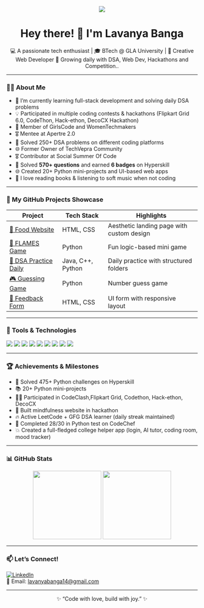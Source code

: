<p align="center">
  <img src="https://readme-typing-svg.herokuapp.com/?lines=Hi+👋+I'm+Lavanya+Banga;Software+Developer+In+Progress;DSA+%7C+Web+Dev+%7C+Python+%7C+Creative+Coder;&center=true&width=500&height=50&color=F78DB6&vCenter=true&size=22" />
</p>



<h1 align="center">Hey there! 👋 I'm Lavanya Banga</h1>

<p align="center">
  💻 A passionate tech enthusiast | 🎓 BTech @ GLA University | 🌸 Creative Web Developer  
  🌱 Growing daily with DSA, Web Dev, Hackathons and Competition..
</p>

---

### 👩‍💻 About Me

- 🔭 I’m currently learning full-stack development and solving daily DSA problems  
- 💡 Participated in multiple coding contests & hackathons (Flipkart Grid 6.0, CodeThon, Hack-ethon, DecoCX Hackathon)  
- 💼 Member of GirlsCode and WomenTechmakers  
- 🎖️ Mentee at Apertre 2.0  
- 🧠 Solved 250+ DSA problems on different coding platforms  
- 🌐 Former Owner of TechVepra Community  
- 🎖️ Contributor at Social Summer Of Code  
- 🧠 Solved **570+ questions** and earned **6 badges** on Hyperskill  
- 🌐 Created 20+ Python mini-projects and UI-based web apps  
- 🧘 I love reading books & listening to soft music when not coding  

---

### 💼 My GitHub Projects Showcase

| Project | Tech Stack | Highlights |
|--------|------------|------------|
| [🌸 Food Website](https://github.com/LavanyaBanga/Food-page) | HTML, CSS | Aesthetic landing page with custom design |
| [💌 FLAMES Game](https://github.com/LavanyaBanga/flames_game) | Python | Fun logic-based mini game |
| [📅 DSA Practice Daily](https://github.com/LavanyaBanga/DSA-practice-daily) | Java, C++, Python | Daily practice with structured folders |
| [🎮 Guessing Game](https://github.com/LavanyaBanga/Guessing-Game) | Python | Number guess game |
| [📝 Feedback Form](https://github.com/LavanyaBanga/Feedback-form) | HTML, CSS | UI form with responsive layout |

---

### 🧰 Tools & Technologies

<p>
  <img src="https://img.shields.io/badge/Python-3776AB?style=for-the-badge&logo=python&logoColor=white" />
 <img src="https://img.shields.io/badge/Java-ED8B00?style=for-the-badge&logo=java&logoColor=white" />
   <img src="https://img.shields.io/badge/SQL-ED8B00?style=for-the-badge&logo=SQL&logoColor=white" />
  <img src="https://img.shields.io/badge/HTML5-E34F26?style=for-the-badge&logo=html5&logoColor=white" />
  <img src="https://img.shields.io/badge/CSS3-1572B6?style=for-the-badge&logo=css3&logoColor=white" />
  <img src="https://img.shields.io/badge/JavaScript-F7DF1E?style=for-the-badge&logo=javascript&logoColor=black" />
   <img src="https://img.shields.io/badge/MYSQL-F7DF1E?style=for-the-badge&logo=MYSQL&logoColor=black" />
     <img src="https://img.shields.io/badge/C-F7DF1E?style=for-the-badge&logo=C&logoColor=black" />
  <img src="https://img.shields.io/badge/Bootstrap-563D7C?style=for-the-badge&logo=bootstrap&logoColor=white" />
</p>

---

### 🏆 Achievements & Milestones

- 🧩 Solved 475+ Python challenges on Hyperskill  
- 📚 20+ Python mini-projects  
- 👩‍💻 Participated in CodeClash,Flipkart Grid, Codethon, Hack-ethon, DecoCX  
- 🌸 Built mindfulness website in hackathon 
- 🔥 Active LeetCode + GFG DSA learner (daily streak maintained)  
- 🧠 Completed 28/30 in Python test on CodeChef  
- 💥 Created a full-fledged college helper app (login, AI tutor, coding room, mood tracker)

---

### 📊 GitHub Stats

<p align="center">
  <img src="https://github-readme-stats.vercel.app/api?username=LavanyaBanga&show_icons=true&theme=radical" height="180px"/>
  <img src="https://github-readme-streak-stats.herokuapp.com/?user=LavanyaBanga&theme=radical" height="180px"/>
</p>

---

### 📫 Let’s Connect!

[![LinkedIn](https://img.shields.io/badge/-LinkedIn-blue?style=flat-square&logo=Linkedin&logoColor=white&link=https://www.linkedin.com/in/lavanya-banga/)](https://www.linkedin.com/in/lavanya-banga/)  
📧 Email: lavanyabanga14@gmail.com

---

<p align="center">✨ “Code with love, build with joy.” ✨</p>
